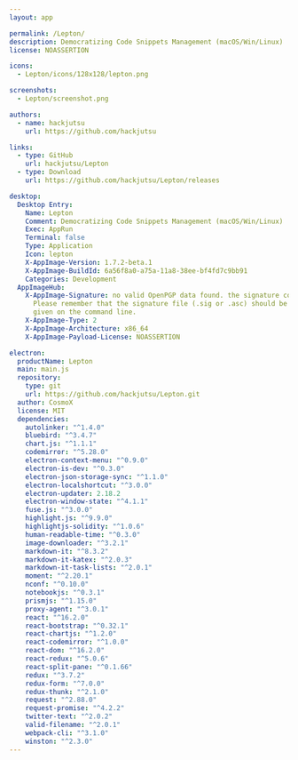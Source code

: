 ```yaml
---
layout: app

permalink: /Lepton/
description: Democratizing Code Snippets Management (macOS/Win/Linux)
license: NOASSERTION

icons:
  - Lepton/icons/128x128/lepton.png

screenshots:
  - Lepton/screenshot.png

authors:
  - name: hackjutsu
    url: https://github.com/hackjutsu

links:
  - type: GitHub
    url: hackjutsu/Lepton
  - type: Download
    url: https://github.com/hackjutsu/Lepton/releases

desktop:
  Desktop Entry:
    Name: Lepton
    Comment: Democratizing Code Snippets Management (macOS/Win/Linux)
    Exec: AppRun
    Terminal: false
    Type: Application
    Icon: lepton
    X-AppImage-Version: 1.7.2-beta.1
    X-AppImage-BuildId: 6a56f8a0-a75a-11a8-38ee-bf4fd7c9bb91
    Categories: Development
  AppImageHub:
    X-AppImage-Signature: no valid OpenPGP data found. the signature could not be verified.
      Please remember that the signature file (.sig or .asc) should be the first file
      given on the command line.
    X-AppImage-Type: 2
    X-AppImage-Architecture: x86_64
    X-AppImage-Payload-License: NOASSERTION

electron:
  productName: Lepton
  main: main.js
  repository:
    type: git
    url: https://github.com/hackjutsu/Lepton.git
  author: CosmoX
  license: MIT
  dependencies:
    autolinker: "^1.4.0"
    bluebird: "^3.4.7"
    chart.js: "^1.1.1"
    codemirror: "^5.28.0"
    electron-context-menu: "^0.9.0"
    electron-is-dev: "^0.3.0"
    electron-json-storage-sync: "^1.1.0"
    electron-localshortcut: "^3.0.0"
    electron-updater: 2.18.2
    electron-window-state: "^4.1.1"
    fuse.js: "^3.0.0"
    highlight.js: "^9.9.0"
    highlightjs-solidity: "^1.0.6"
    human-readable-time: "^0.3.0"
    image-downloader: "^3.2.1"
    markdown-it: "^8.3.2"
    markdown-it-katex: "^2.0.3"
    markdown-it-task-lists: "^2.0.1"
    moment: "^2.20.1"
    nconf: "^0.10.0"
    notebookjs: "^0.3.1"
    prismjs: "^1.15.0"
    proxy-agent: "^3.0.1"
    react: "^16.2.0"
    react-bootstrap: "^0.32.1"
    react-chartjs: "^1.2.0"
    react-codemirror: "^1.0.0"
    react-dom: "^16.2.0"
    react-redux: "^5.0.6"
    react-split-pane: "^0.1.66"
    redux: "^3.7.2"
    redux-form: "^7.0.0"
    redux-thunk: "^2.1.0"
    request: "^2.88.0"
    request-promise: "^4.2.2"
    twitter-text: "^2.0.2"
    valid-filename: "^2.0.1"
    webpack-cli: "^3.1.0"
    winston: "^2.3.0"
---
```

